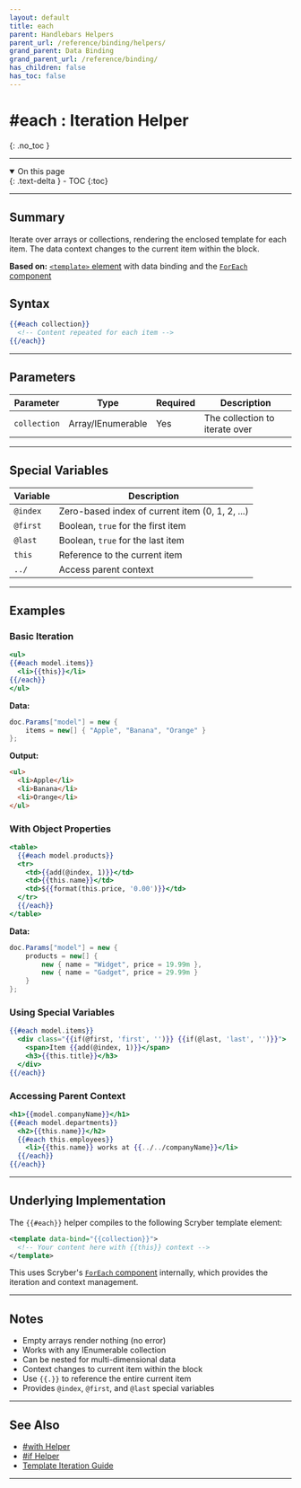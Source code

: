 ```yaml
---
layout: default
title: each
parent: Handlebars Helpers
parent_url: /reference/binding/helpers/
grand_parent: Data Binding
grand_parent_url: /reference/binding/
has_children: false
has_toc: false
---
```


# #each : Iteration Helper
{: .no_toc }

---

<details open class='top-toc' markdown="block">
  <summary>
    On this page
  </summary>
  {: .text-delta }
- TOC
{:toc}
</details>

---

## Summary

Iterate over arrays or collections, rendering the enclosed template for each item. The data context changes to the current item within the block.

**Based on:** [`<template>` element](../../htmltags/template.md) with data binding and the [`ForEach` component](../../components/foreach.md)

## Syntax

```handlebars
{{#each collection}}
  <!-- Content repeated for each item -->
{{/each}}
```

---

## Parameters

| Parameter | Type | Required | Description |
|-----------|------|----------|-------------|
| `collection` | Array/IEnumerable | Yes | The collection to iterate over |

---

## Special Variables

| Variable | Description |
|----------|-------------|
| `@index` | Zero-based index of current item (0, 1, 2, ...) |
| `@first` | Boolean, `true` for the first item |
| `@last` | Boolean, `true` for the last item |
| `this` | Reference to the current item |
| `../` | Access parent context |

---

## Examples

### Basic Iteration

```handlebars
<ul>
{{#each model.items}}
  <li>{{this}}</li>
{{/each}}
</ul>
```

**Data:**
```csharp
doc.Params["model"] = new {
    items = new[] { "Apple", "Banana", "Orange" }
};
```

**Output:**
```html
<ul>
  <li>Apple</li>
  <li>Banana</li>
  <li>Orange</li>
</ul>
```

### With Object Properties

```handlebars
<table>
  {{#each model.products}}
  <tr>
    <td>{{add(@index, 1)}}</td>
    <td>{{this.name}}</td>
    <td>${{format(this.price, '0.00')}}</td>
  </tr>
  {{/each}}
</table>
```

**Data:**
```csharp
doc.Params["model"] = new {
    products = new[] {
        new { name = "Widget", price = 19.99m },
        new { name = "Gadget", price = 29.99m }
    }
};
```

### Using Special Variables

```handlebars
{{#each model.items}}
  <div class="{{if(@first, 'first', '')}} {{if(@last, 'last', '')}}">
    <span>Item {{add(@index, 1)}}</span>
    <h3>{{this.title}}</h3>
  </div>
{{/each}}
```

### Accessing Parent Context

```handlebars
<h1>{{model.companyName}}</h1>
{{#each model.departments}}
  <h2>{{this.name}}</h2>
  {{#each this.employees}}
    <li>{{this.name}} works at {{../../companyName}}</li>
  {{/each}}
{{/each}}
```

---

## Underlying Implementation

The `{{#each}}` helper compiles to the following Scryber template element:

```xml
<template data-bind="{{collection}}">
  <!-- Your content here with {{this}} context -->
</template>
```

This uses Scryber's [`ForEach` component](../../components/foreach.md) internally, which provides the iteration and context management.

---

## Notes

- Empty arrays render nothing (no error)
- Works with any IEnumerable collection
- Can be nested for multi-dimensional data
- Context changes to current item within the block
- Use `{{.}}` to reference the entire current item
- Provides `@index`, `@first`, and `@last` special variables

---

## See Also

- [#with Helper](./with.md)
- [#if Helper](./if.md)
- [Template Iteration Guide](../../learning/02-data-binding/03_template_iteration.md)

---
